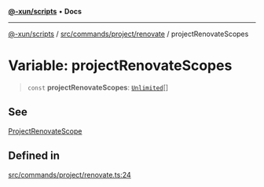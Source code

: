 [**@-xun/scripts**](../../../../../README.md) • **Docs**

***

[@-xun/scripts](../../../../../README.md) / [src/commands/project/renovate](../README.md) / projectRenovateScopes

# Variable: projectRenovateScopes

> `const` **projectRenovateScopes**: [`Unlimited`](../../../../configure/enumerations/UnlimitedGlobalScope.md#unlimited)[]

## See

[ProjectRenovateScope](../../../../configure/enumerations/UnlimitedGlobalScope.md)

## Defined in

[src/commands/project/renovate.ts:24](https://github.com/Xunnamius/xscripts/blob/dab28cbd16e1a8b65bb5fd311af787e2401e7d30/src/commands/project/renovate.ts#L24)
